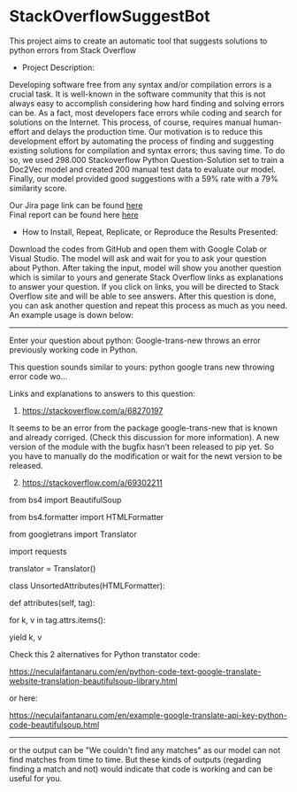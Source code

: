 # StackOverflowSuggestBot
This project aims to create an automatic tool that suggests solutions to python errors from Stack Overflow

- Project Description:

Developing software free from any syntax and/or compilation errors is a crucial task. 
It is well-known in the software community that this is not always easy to accomplish considering how hard finding and solving errors can be. 
As a fact, most developers face errors while coding and search for solutions on the Internet. This process, of course, requires manual human-effort and delays the production time. 
Our motivation is to reduce this development effort by automating the process of finding and suggesting existing solutions for compilation and syntax errors; thus saving time. 
To do so, we used 298.000 Stackoverflow Python Question-Solution set to train a Doc2Vec model and created 200 manual test data to evaluate our model. 
Finally, our model provided good suggestions with a 59\% rate with a 79\% similarity score. 

Our Jira page link can be found [here](https://cs48000-team1.atlassian.net/jira/software/c/projects/CT/boards/1)\
Final report can be found here [here](https://github.com/gokturkYandim98/StackOverflowSuggestBot/blob/main/CS48000_Final_Report.pdf)

- How to Install, Repeat, Replicate, or Reproduce the Results Presented: 

Download the codes from GitHub and open them with Google Colab or Visual Studio. The model will ask and wait for you to ask your question about Python. After taking the input, model will show you another question which is similar to yours and generate Stack Overflow links as explanations to answer your question. If you click on links, you will be directed to Stack Overflow site and will be able to see answers. After this question is done, you can ask another question and repeat this process as much as you need. An example usage is down below:

-----------------------------------------------------------------------------------------------------------------------------------------------------------
Enter your question about python: Google-trans-new throws an error previously working code in Python.

This question sounds similar to yours: python google trans new throwing error code wo...

Links and explanations to answers to this question:

1. https://stackoverflow.com/a/68270197

It seems to be an error from the package google-trans-new that is known and already corriged. (Check this discussion for more information).
A new version of the module with the bugfix hasn’t been released to pip yet. So you have to manually do the modification or wait for the newt version to be released.

2. https://stackoverflow.com/a/69302211

from bs4 import BeautifulSoup

from bs4.formatter import HTMLFormatter

from googletrans import Translator

import requests

translator = Translator()

class UnsortedAttributes(HTMLFormatter):

def attributes(self, tag):

for k, v in tag.attrs.items():

yield k, v

Check this 2 alternatives for Python transtator code:

https://neculaifantanaru.com/en/python-code-text-google-translate-website-translation-beautifulsoup-library.html

or here:

https://neculaifantanaru.com/en/example-google-translate-api-key-python-code-beautifulsoup.html

-----------------------------------------------------------------------------------------------------------------------------------------------------------

or the output can be "We couldn't find any matches"  as our model can not find matches from time to time. But these kinds of outputs (regarding finding a match and not) would indicate that code is working and can be useful for you.
 









